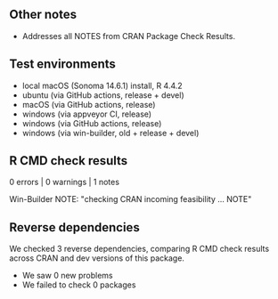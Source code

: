 ## Other notes

* Addresses all NOTES from CRAN Package Check Results.

## Test environments

* local macOS (Sonoma 14.6.1) install, R 4.4.2
* ubuntu (via GitHub actions, release + devel)
* macOS (via GitHub actions, release)
* windows (via appveyor CI, release)
* windows (via GitHub actions, release)
* windows (via win-builder, old + release + devel)

## R CMD check results

0 errors | 0 warnings | 1 notes

Win-Builder NOTE: "checking CRAN incoming feasibility ... NOTE"

## Reverse dependencies

We checked 3 reverse dependencies, comparing R CMD check results across CRAN and dev versions of this package.

 * We saw 0 new problems
 * We failed to check 0 packages
